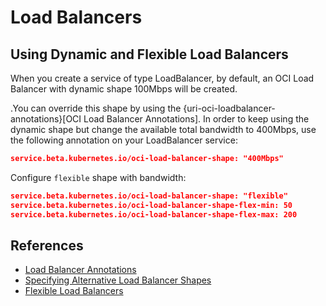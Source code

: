 # Load Balancers

## Using Dynamic and Flexible Load Balancers

When you create a service of type LoadBalancer, by default, an OCI Load Balancer with dynamic shape 100Mbps will be created.

.You can override this shape by using the {uri-oci-loadbalancer-annotations}[OCI Load Balancer Annotations]. In order to keep using the dynamic shape but change the available total bandwidth to 400Mbps, use the following annotation on your LoadBalancer service:
```json
service.beta.kubernetes.io/oci-load-balancer-shape: "400Mbps"
```

Configure `flexible` shape with bandwidth:
```json
service.beta.kubernetes.io/oci-load-balancer-shape: "flexible"
service.beta.kubernetes.io/oci-load-balancer-shape-flex-min: 50
service.beta.kubernetes.io/oci-load-balancer-shape-flex-max: 200
```

## References

* [Load Balancer Annotations](https://github.com/oracle/oci-cloud-controller-manager/blob/master/docs/load-balancer-annotations.md)
* [Specifying Alternative Load Balancer Shapes](https://docs.oracle.com/en-us/iaas/Content/ContEng/Tasks/contengcreatingloadbalancer.htm#Specifyi)
* [Flexible Load Balancers](https://medium.com/@lmukadam/creating-flexible-oci-load-balancers-with-oke-bd98e0318976)
